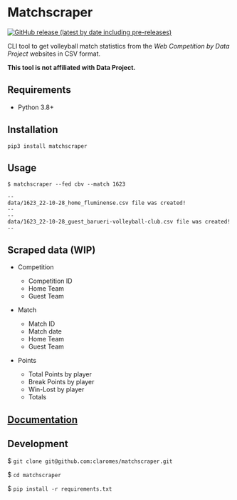 # Matchscraper

[![GitHub release (latest by date including pre-releases)](https://img.shields.io/github/v/release/claromes/matchscraper?include_prereleases)](https://github.com/claromes/matchscraper/releases)

CLI tool to get volleyball match statistics from the *Web Competition by Data Project* websites in CSV format.

**This tool is not affiliated with Data Project.**

## Requirements

- Python 3.8+

## Installation

```shell
pip3 install matchscraper
```

## Usage
```shell
$ matchscraper --fed cbv --match 1623
```

```
--
data/1623_22-10-28_home_fluminense.csv file was created!
--
--
data/1623_22-10-28_guest_barueri-volleyball-club.csv file was created!
--
```

## Scraped data (WIP)

- Competition
    - Competition ID
    - Home Team
    - Guest Team

- Match
    - Match ID
    - Match date
    - Home Team
    - Guest Team

- Points
    - Total Points by player
    - Break Points by player
    - Win-Lost by player
    - Totals

## [Documentation](https://claromes.github.io/matchscraper/)

## Development

$ `git clone git@github.com:claromes/matchscraper.git`

$ `cd matchscraper`

$ `pip install -r requirements.txt`
